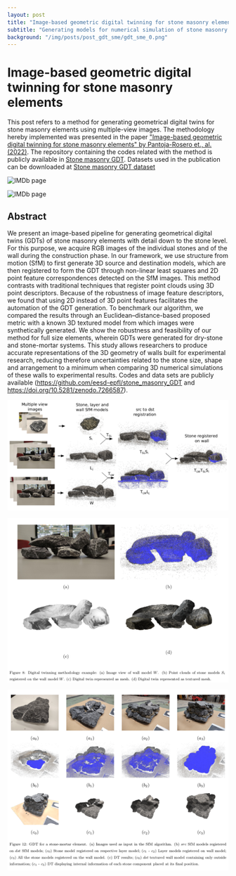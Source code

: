 ```yaml
---
layout: post
title: "Image-based geometric digital twinning for stone masonry elements"
subtitle: "Generating models for numerical simulation of stone masonry elements built in laboratory -- towards circular economy"
background: "/img/posts/post_gdt_sme/gdt_sme_0.png"
---
```


# Image-based geometric digital twinning for stone masonry elements

This post refers to a method for generating geometrical digital twins for stone masonry elements using multiple-view images. The methodology hereby implemented was presented in the paper ["Image-based geometric digital twinning for stone masonry elements" by Pantoja-Rosero et., al. (2022)](https://doi.org/10.1016/j.autcon.2022.104632). The repository containing the codes related with the method is publicly available in [Stone masonry GDT](https://github.com/eesd-epfl/stone_masonry_GDT). Datasets used in the publication can be downloaded at [Stone masonry GDT dataset](https://doi.org/10.5281/zenodo.7266587)

![IMDb page](/img/posts/post_gdt_sme/gdt_sme_1.gif)

![IMDb page](/img/posts/post_gdt_sme/gdt_sme_2.gif)

## Abstract

We present an image-based pipeline for generating geometrical digital twins (GDTs) of stone masonry elements with detail down to the stone level. For this purpose, we acquire RGB images of the individual stones and of the wall during the construction phase. In our framework, we use structure from motion (SfM) to first generate 3D source and destination models, which are then registered to form the GDT through non-linear least squares and 2D point feature correspondences detected on the SfM images. This method contrasts with traditional techniques that register point clouds using 3D point descriptors. Because of the robustness of image feature descriptors, we found that using 2D instead of 3D point features facilitates the automation of the GDT generation. To benchmark our algorithm, we compared the results through an Euclidean–distance-based proposed metric with a known 3D textured model from which images were synthetically generated. We show the robustness and feasibility of our method for full size elements, wherein GDTs were generated for dry-stone and stone-mortar systems. This study allows researchers to produce accurate representations of the 3D geometry of walls built for experimental research, reducing therefore uncertainties related to the stone size, shape and arrangement to a minimum when comparing 3D numerical simulations of these walls to experimental results. Codes and data sets are publicly available (https://github.com/eesd-epfl/stone_masonry_GDT and https://doi.org/10.5281/zenodo.7266587).

![IMDb page](/img/posts/post_gdt_sme/gdt_sme_3.png)

![IMDb page](/img/posts/post_gdt_sme/gdt_sme_4.png)

![IMDb page](/img/posts/post_gdt_sme/gdt_sme_5.png)
